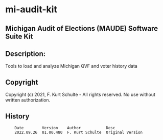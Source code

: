 # mi-audit-kit

## Michigan Audit of Elections (MAUDE) Software Suite Kit

## Description:  
Tools to load and analyze Michigan QVF and voter history data

## Copyright
Copyright (c) 2021, F. Kurt Schulte - All rights reserved.
No use without written authorization.

## History
```
    Date        Version    Author           Desc
    2022.09.26  01.00.480  F. Kurt Schulte  Original Version
```